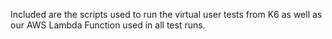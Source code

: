 Included are the scripts used to run the virtual user tests from K6 as well as our AWS Lambda Function used in all test runs.
